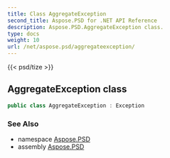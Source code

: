 ```yaml
---
title: Class AggregateException
second_title: Aspose.PSD for .NET API Reference
description: Aspose.PSD.AggregateException class. 
type: docs
weight: 10
url: /net/aspose.psd/aggregateexception/
---
```

{{< psd/tize >}}
## AggregateException class

```csharp
public class AggregateException : Exception
```

### See Also

* namespace [Aspose.PSD](../../aspose.psd/)
* assembly [Aspose.PSD](../../)


